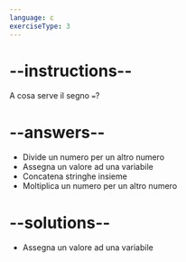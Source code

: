```yaml
---
language: c
exerciseType: 3
---
```


# --instructions--

A cosa serve il segno `=`?

# --answers--

- Divide un numero per un altro numero
- Assegna un valore ad una variabile
- Concatena stringhe insieme
- Moltiplica un numero per un altro numero

# --solutions--

- Assegna un valore ad una variabile

